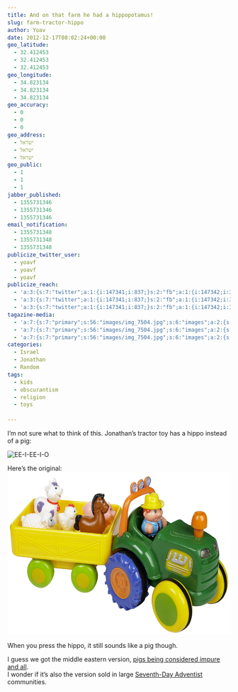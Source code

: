 ```yaml
---
title: And on that farm he had a hippopotamus!
slug: farm-tractor-hippo
author: Yoav
date: 2012-12-17T08:02:24+00:00
geo_latitude:
  - 32.412453
  - 32.412453
  - 32.412453
geo_longitude:
  - 34.823134
  - 34.823134
  - 34.823134
geo_accuracy:
  - 0
  - 0
  - 0
geo_address:
  - ישראל
  - ישראל
  - ישראל
geo_public:
  - 1
  - 1
  - 1
jabber_published:
  - 1355731346
  - 1355731346
  - 1355731346
email_notification:
  - 1355731348
  - 1355731348
  - 1355731348
publicize_twitter_user:
  - yoavf
  - yoavf
  - yoavf
publicize_reach:
  - 'a:3:{s:7:"twitter";a:1:{i:147341;i:837;}s:2:"fb";a:1:{i:147342;i:384;}s:2:"wp";a:1:{i:0;i:61;}}'
  - 'a:3:{s:7:"twitter";a:1:{i:147341;i:837;}s:2:"fb";a:1:{i:147342;i:384;}s:2:"wp";a:1:{i:0;i:61;}}'
  - 'a:3:{s:7:"twitter";a:1:{i:147341;i:837;}s:2:"fb";a:1:{i:147342;i:384;}s:2:"wp";a:1:{i:0;i:61;}}'
tagazine-media:
  - 'a:7:{s:7:"primary";s:56:"images/img_7504.jpg";s:6:"images";a:2:{s:57:"http://yoavfarhi.files.wordpress.com/2012/12/img_7504.jpg";a:6:{s:8:"file_url";s:56:"images/img_7504.jpg";s:5:"width";i:5184;s:6:"height";i:3456;s:4:"type";s:5:"image";s:4:"area";i:17915904;s:9:"file_path";b:0;}s:58:"http://yoavfarhi.files.wordpress.com/2012/12/yg-041_1z.jpg";a:6:{s:8:"file_url";s:57:"images/yg-041_1z.jpg";s:5:"width";i:1600;s:6:"height";i:935;s:4:"type";s:5:"image";s:4:"area";i:1496000;s:9:"file_path";b:0;}}s:6:"videos";a:0:{}s:11:"image_count";i:2;s:6:"author";s:7:"6894686";s:7:"blog_id";s:8:"30234816";s:9:"mod_stamp";s:19:"2012-12-17 08:02:24";}'
  - 'a:7:{s:7:"primary";s:56:"images/img_7504.jpg";s:6:"images";a:2:{s:57:"http://yoavfarhi.files.wordpress.com/2012/12/img_7504.jpg";a:6:{s:8:"file_url";s:56:"images/img_7504.jpg";s:5:"width";i:5184;s:6:"height";i:3456;s:4:"type";s:5:"image";s:4:"area";i:17915904;s:9:"file_path";b:0;}s:58:"http://yoavfarhi.files.wordpress.com/2012/12/yg-041_1z.jpg";a:6:{s:8:"file_url";s:57:"images/yg-041_1z.jpg";s:5:"width";i:1600;s:6:"height";i:935;s:4:"type";s:5:"image";s:4:"area";i:1496000;s:9:"file_path";b:0;}}s:6:"videos";a:0:{}s:11:"image_count";i:2;s:6:"author";s:7:"6894686";s:7:"blog_id";s:8:"30234816";s:9:"mod_stamp";s:19:"2012-12-17 08:02:24";}'
  - 'a:7:{s:7:"primary";s:56:"images/img_7504.jpg";s:6:"images";a:2:{s:57:"http://yoavfarhi.files.wordpress.com/2012/12/img_7504.jpg";a:6:{s:8:"file_url";s:56:"images/img_7504.jpg";s:5:"width";i:5184;s:6:"height";i:3456;s:4:"type";s:5:"image";s:4:"area";i:17915904;s:9:"file_path";b:0;}s:58:"http://yoavfarhi.files.wordpress.com/2012/12/yg-041_1z.jpg";a:6:{s:8:"file_url";s:57:"images/yg-041_1z.jpg";s:5:"width";i:1600;s:6:"height";i:935;s:4:"type";s:5:"image";s:4:"area";i:1496000;s:9:"file_path";b:0;}}s:6:"videos";a:0:{}s:11:"image_count";i:2;s:6:"author";s:7:"6894686";s:7:"blog_id";s:8:"30234816";s:9:"mod_stamp";s:19:"2012-12-17 08:02:24";}'
categories:
  - Israel
  - Jonathan
  - Random
tags:
  - kids
  - obscurantism
  - religion
  - toys

---
```

I&#8217;m not sure what to think of this. Jonathan&#8217;s tractor toy has a hippo instead of a pig:

<img loading="lazy" decoding="async" src="images/img_7504.jpg" alt="EE-I-EE-I-O" width="625" height="416" class="aligncenter size-full wp-image-1234" /> 

Here&#8217;s the original:  
<img loading="lazy" decoding="async" src="images/yg-041_1z.jpg" alt="kidoozie fun time tractor" width="625" height="365" class="aligncenter size-full wp-image-1236" /> 

When you press the hippo, it still sounds like a pig though.

I guess we got the middle eastern version, [pigs being considered impure and all][1].  
I wonder if it&#8217;s also the version sold in large [Seventh-Day Adventist][2] communities.

 [1]: http://en.wikipedia.org/wiki/Religious_restrictions_on_the_consumption_of_pork
 [2]: http://en.wikipedia.org/wiki/Seventh-day_Adventist_Church